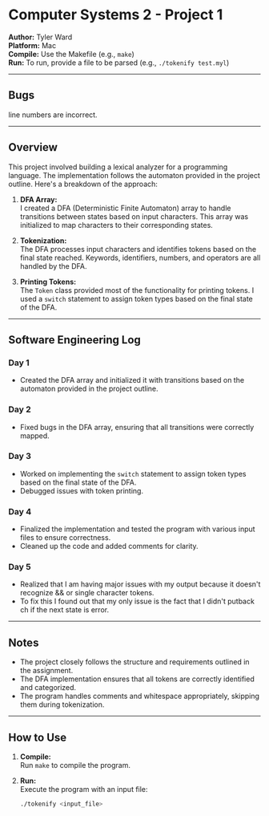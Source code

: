 # Computer Systems 2 - Project 1

**Author:** Tyler Ward  
**Platform:** Mac  
**Compile:** Use the Makefile (e.g., `make`)  
**Run:** To run, provide a file to be parsed (e.g., `./tokenify test.myl`)  

---

## Bugs
line numbers are incorrect. 

---

## Overview
This project involved building a lexical analyzer for a programming language. The implementation follows the automaton provided in the project outline. Here's a breakdown of the approach:

1. **DFA Array:**  
   I created a DFA (Deterministic Finite Automaton) array to handle transitions between states based on input characters. This array was initialized to map characters to their corresponding states.

2. **Tokenization:**  
   The DFA processes input characters and identifies tokens based on the final state reached. Keywords, identifiers, numbers, and operators are all handled by the DFA.

3. **Printing Tokens:**  
   The `Token` class provided most of the functionality for printing tokens. I used a `switch` statement to assign token types based on the final state of the DFA.

---

## Software Engineering Log

### Day 1
- Created the DFA array and initialized it with transitions based on the automaton provided in the project outline.

### Day 2
- Fixed bugs in the DFA array, ensuring that all transitions were correctly mapped.

### Day 3
- Worked on implementing the `switch` statement to assign token types based on the final state of the DFA.
- Debugged issues with token printing.

### Day 4
- Finalized the implementation and tested the program with various input files to ensure correctness.
- Cleaned up the code and added comments for clarity.
### Day 5
- Realized that I am having major issues with my output because it doesn't recognize && or single character tokens.
- To fix this I found out that my only issue is the fact that I didn't putback ch if the next state is error. 

---

## Notes
- The project closely follows the structure and requirements outlined in the assignment.
- The DFA implementation ensures that all tokens are correctly identified and categorized.
- The program handles comments and whitespace appropriately, skipping them during tokenization.

---

## How to Use
1. **Compile:**  
   Run `make` to compile the program.

2. **Run:**  
   Execute the program with an input file:  
   ```bash
   ./tokenify <input_file>